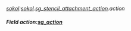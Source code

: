 _[sokol](../../modules/sokol/sokol-module.md):[sokol](../../modules/sokol/sokol-module.md).[sg\_stencil\_attachment\_action](../../modules/sokol/sokol-sg_stencil_attachment_action.md).action_
##### Field action:[sg_action](../../modules/sokol/sokol-sg_action.md)
